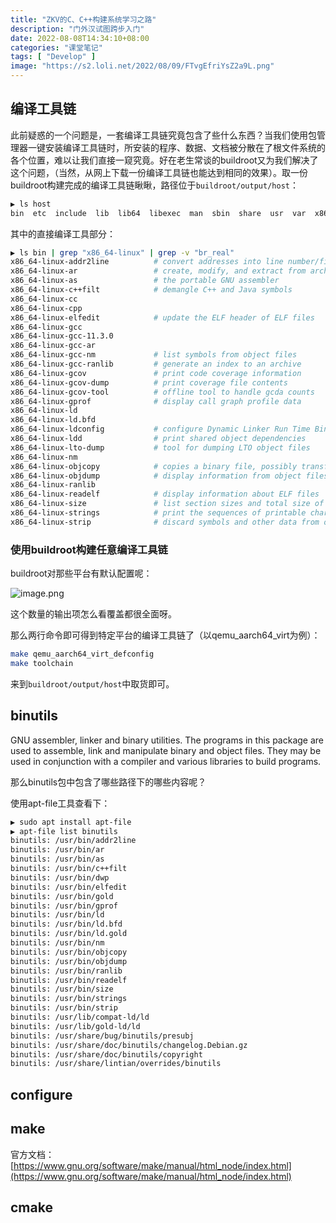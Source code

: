 ```yaml
---
title: "ZKV的C、C++构建系统学习之路"
description: "门外汉试图跨步入门"
date: 2022-08-08T14:34:10+08:00
categories: "课堂笔记"
tags: [ "Develop" ]
image: "https://s2.loli.net/2022/08/09/FTvgEfriYsZ2a9L.png"
---
```




## 编译工具链

此前疑惑的一个问题是，一套编译工具链究竟包含了些什么东西？当我们使用包管理器一键安装编译工具链时，所安装的程序、数据、文档被分散在了根文件系统的各个位置，难以让我们直接一窥究竟。好在老生常谈的buildroot又为我们解决了这个问题，（当然，从网上下载一份编译工具链也能达到相同的效果）。取一份buildroot构建完成的编译工具链瞅瞅，路径位于`buildroot/output/host`：

```sh
▶ ls host
bin  etc  include  lib  lib64  libexec  man  sbin  share  usr  var  x86_64-buildroot-linux-uclibc
```

其中的直接编译工具部分：

```sh
▶ ls bin | grep "x86_64-linux" | grep -v "br_real"
x86_64-linux-addr2line			# convert addresses into line number/file name pairs
x86_64-linux-ar					# create, modify, and extract from archives
x86_64-linux-as					# the portable GNU assembler
x86_64-linux-c++filt			# demangle C++ and Java symbols
x86_64-linux-cc
x86_64-linux-cpp
x86_64-linux-elfedit			# update the ELF header of ELF files
x86_64-linux-gcc
x86_64-linux-gcc-11.3.0
x86_64-linux-gcc-ar
x86_64-linux-gcc-nm				# list symbols from object files
x86_64-linux-gcc-ranlib			# generate an index to an archive
x86_64-linux-gcov				# print code coverage information
x86_64-linux-gcov-dump			# print coverage file contents
x86_64-linux-gcov-tool			# offline tool to handle gcda counts
x86_64-linux-gprof				# display call graph profile data
x86_64-linux-ld
x86_64-linux-ld.bfd
x86_64-linux-ldconfig			# configure Dynamic Linker Run Time Bindings
x86_64-linux-ldd				# print shared object dependencies
x86_64-linux-lto-dump			# tool for dumping LTO object files
x86_64-linux-nm
x86_64-linux-objcopy			# copies a binary file, possibly transforming it in the process
x86_64-linux-objdump			# display information from object files
x86_64-linux-ranlib
x86_64-linux-readelf			# display information about ELF files
x86_64-linux-size				# list section sizes and total size of binary files
x86_64-linux-strings			# print the sequences of printable characters in files
x86_64-linux-strip				# discard symbols and other data from object files
```

### 使用buildroot构建任意编译工具链

buildroot对那些平台有默认配置呢：

![image.png](https://s2.loli.net/2022/08/19/yHZsCwEfNFQ2v7I.png)

这个数量的输出项怎么看覆盖都很全面呀。

那么两行命令即可得到特定平台的编译工具链了（以qemu_aarch64_virt为例）：

```sh
make qemu_aarch64_virt_defconfig
make toolchain
```

来到`buildroot/output/host`中取货即可。

## binutils

GNU assembler, linker and binary utilities. The programs in this package are used to assemble, link and manipulate binary and object files. They may be used in conjunction with a compiler and various libraries to build programs.

那么binutils包中包含了哪些路径下的哪些内容呢？

使用apt-file工具查看下：

```sh
▶ sudo apt install apt-file
▶ apt-file list binutils
binutils: /usr/bin/addr2line
binutils: /usr/bin/ar
binutils: /usr/bin/as
binutils: /usr/bin/c++filt
binutils: /usr/bin/dwp
binutils: /usr/bin/elfedit
binutils: /usr/bin/gold
binutils: /usr/bin/gprof
binutils: /usr/bin/ld
binutils: /usr/bin/ld.bfd
binutils: /usr/bin/ld.gold
binutils: /usr/bin/nm
binutils: /usr/bin/objcopy
binutils: /usr/bin/objdump
binutils: /usr/bin/ranlib
binutils: /usr/bin/readelf
binutils: /usr/bin/size
binutils: /usr/bin/strings
binutils: /usr/bin/strip
binutils: /usr/lib/compat-ld/ld
binutils: /usr/lib/gold-ld/ld
binutils: /usr/share/bug/binutils/presubj
binutils: /usr/share/doc/binutils/changelog.Debian.gz
binutils: /usr/share/doc/binutils/copyright
binutils: /usr/share/lintian/overrides/binutils
```



## configure

## make

官方文档：[https://www.gnu.org/software/make/manual/html_node/index.html](https://www.gnu.org/software/make/manual/html_node/index.html)



## cmake

